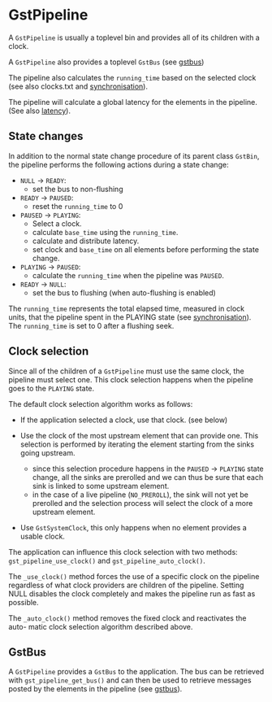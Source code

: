 # GstPipeline

A `GstPipeline` is usually a toplevel bin and provides all of its children
with a clock.

A `GstPipeline` also provides a toplevel `GstBus` (see [gstbus](design/gstbus.md))

The pipeline also calculates the `running_time` based on the selected
clock (see also clocks.txt and [synchronisation](design/synchronisation.md)).

The pipeline will calculate a global latency for the elements in the
pipeline. (See also [latency](design/latency.md)).

## State changes

In addition to the normal state change procedure of its parent class
`GstBin`, the pipeline performs the following actions during a state
change:

- `NULL` → `READY`:
  - set the bus to non-flushing
- `READY` → `PAUSED`:
  - reset the `running_time` to 0
- `PAUSED` → `PLAYING`:
  - Select a clock.
  - calculate `base_time` using the `running_time`.
  - calculate and distribute latency.
  - set clock and `base_time` on all elements before performing the state
    change.
- `PLAYING` → `PAUSED`:
  - calculate the `running_time` when the pipeline was `PAUSED`.
- `READY` → `NULL`:
  - set the bus to flushing (when auto-flushing is enabled)

The `running_time` represents the total elapsed time, measured in clock
units, that the pipeline spent in the PLAYING state (see
[synchronisation](design/synchronisation.md)). The `running_time` is set to 0 after a
flushing seek.

## Clock selection

Since all of the children of a `GstPipeline` must use the same clock, the
pipeline must select one. This clock selection happens when the
pipeline goes to the `PLAYING` state.

The default clock selection algorithm works as follows:

- If the application selected a clock, use that clock. (see below)

- Use the clock of the most upstream element that can provide one.
This selection is performed by iterating the element starting from
the sinks going upstream.
  - since this selection procedure happens in the `PAUSED` → `PLAYING`
    state change, all the sinks are prerolled and we can thus be
    sure that each sink is linked to some upstream element.
  - in the case of a live pipeline (`NO_PREROLL`), the sink will not
    yet be prerolled and the selection process will select the clock
    of a more upstream element.

- Use `GstSystemClock`, this only happens when no element provides a
usable clock.

The application can influence this clock selection with two methods:
`gst_pipeline_use_clock()` and `gst_pipeline_auto_clock()`.

The `_use_clock()` method forces the use of a specific clock on the
pipeline regardless of what clock providers are children of the
pipeline. Setting NULL disables the clock completely and makes the
pipeline run as fast as possible.

The `_auto_clock()` method removes the fixed clock and reactivates the
auto- matic clock selection algorithm described above.

## GstBus

A `GstPipeline` provides a `GstBus` to the application. The bus can be
retrieved with `gst_pipeline_get_bus()` and can then be used to
retrieve messages posted by the elements in the pipeline (see
[gstbus](design/gstbus.md)).
